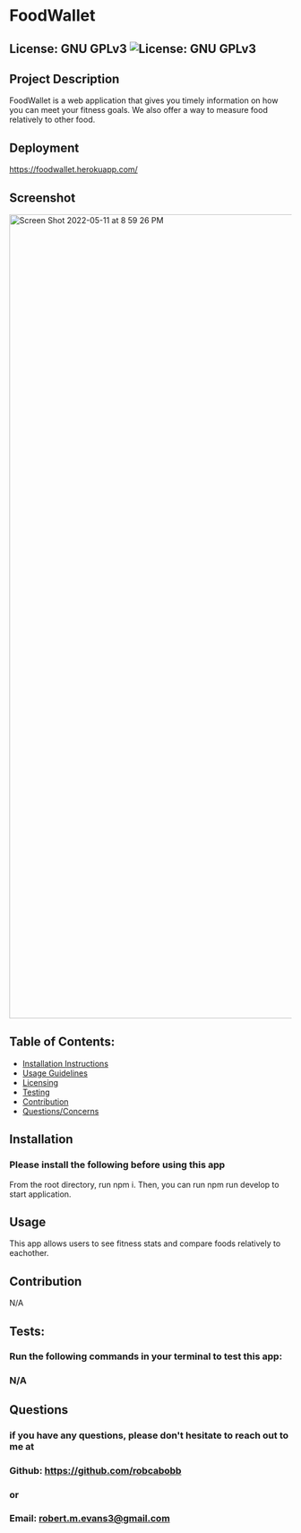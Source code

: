 
# FoodWallet

## License: GNU GPLv3  ![License: GNU GPLv3](https://img.shields.io/badge/License-GPLv3-blue.svg)
### 

## Project Description
FoodWallet is a web application that gives you timely information on how you can meet your fitness goals. We also offer a way to measure food relatively to other food.

## Deployment
 https://foodwallet.herokuapp.com/
 
 ## Screenshot

<img width="1435" alt="Screen Shot 2022-05-11 at 8 59 26 PM" src="https://user-images.githubusercontent.com/80990468/167971854-d9171893-b298-47bf-81a4-d079ef5aa214.png">

## Table of Contents:
- [Installation Instructions](#installation)
- [Usage Guidelines](#usage)
- [Licensing](#license)
- [Testing](#tests)
- [Contribution](#contribution)
- [Questions/Concerns](#questions)

## Installation
### Please install the following before using this app
From the root directory, run npm i. Then, you can run npm run develop to start application.

## Usage
This app allows users to see fitness stats and compare foods relatively to eachother.

## Contribution
N/A

## Tests:
### Run the following commands in your terminal to test this app:
### N/A

## Questions
### if you have any questions, please don't hesitate to reach out to me at
### Github: https://github.com/robcabobb
### or
### Email: robert.m.evans3@gmail.com
